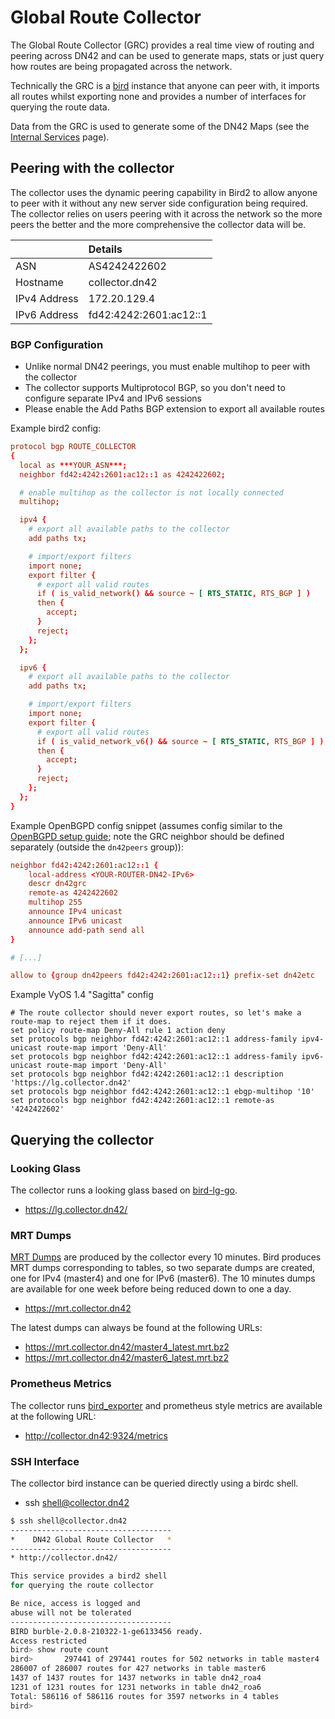 # Global Route Collector

The Global Route Collector (GRC) provides a real time view of routing and peering across DN42 and can be used to generate maps, stats or just query how routes are being propagated across the network. 

Technically the GRC is a [bird](https://bird.network.cz/) instance that anyone can peer with, it imports all routes whilst exporting none and provides a number of interfaces for querying the route data.

Data from the GRC is used to generate some of the DN42 Maps (see the [Internal Services](/internal/Internal-Services) page).

## Peering with the collector

The collector uses the dynamic peering capability in Bird2 to allow anyone to peer with it without any new server side configuration being required. The collector relies on users peering with it across the network so the more peers the better and the more comprehensive the collector data will be.

||Details|
|:--|:--|
| ASN | AS4242422602 |
| Hostname | collector.dn42 |
| IPv4 Address | 172.20.129.4 |
| IPv6 Address | fd42:4242:2601:ac12::1 |

### BGP Configuration

 - Unlike normal DN42 peerings, you must enable multihop to peer with the collector
 - The collector supports Multiprotocol BGP, so you don't need to configure separate IPv4 and IPv6 sessions
 - Please enable the Add Paths BGP extension to export all available routes

Example bird2 config:

```conf
protocol bgp ROUTE_COLLECTOR
{
  local as ***YOUR_ASN***;
  neighbor fd42:4242:2601:ac12::1 as 4242422602;

  # enable multihop as the collector is not locally connected
  multihop;

  ipv4 {
    # export all available paths to the collector    
    add paths tx;

    # import/export filters
    import none;
    export filter {
      # export all valid routes
      if ( is_valid_network() && source ~ [ RTS_STATIC, RTS_BGP ] )
      then {
        accept;
      }
      reject;
    };
  };

  ipv6 {
    # export all available paths to the collector    
    add paths tx;

    # import/export filters
    import none;
    export filter {
      # export all valid routes
      if ( is_valid_network_v6() && source ~ [ RTS_STATIC, RTS_BGP ] )
      then {
        accept;
      }
      reject;
    };
  };
}
```

Example OpenBGPD config snippet (assumes config similar to
the [OpenBGPD setup guide](/howto/OpenBGPD); note the GRC
neighbor should be defined separately (outside the
`dn42peers` group)):

```conf
neighbor fd42:4242:2601:ac12::1 {
	local-address <YOUR-ROUTER-DN42-IPv6>
	descr dn42grc
	remote-as 4242422602
	multihop 255
	announce IPv4 unicast
	announce IPv6 unicast
	announce add-path send all
}

# [...]

allow to {group dn42peers fd42:4242:2601:ac12::1} prefix-set dn42etc
```

Example VyOS 1.4 "Sagitta" config
```
# The route collector should never export routes, so let's make a route-map to reject them if it does.
set policy route-map Deny-All rule 1 action deny
set protocols bgp neighbor fd42:4242:2601:ac12::1 address-family ipv4-unicast route-map import 'Deny-All'
set protocols bgp neighbor fd42:4242:2601:ac12::1 address-family ipv6-unicast route-map import 'Deny-All'
set protocols bgp neighbor fd42:4242:2601:ac12::1 description 'https://lg.collector.dn42'
set protocols bgp neighbor fd42:4242:2601:ac12::1 ebgp-multihop '10'
set protocols bgp neighbor fd42:4242:2601:ac12::1 remote-as '4242422602'

```


## Querying the collector

### Looking Glass

The collector runs a looking glass based on [bird-lg-go](https://github.com/xddxdd/bird-lg-go). 

 - <https://lg.collector.dn42/>

### MRT Dumps

[MRT Dumps](https://tools.ietf.org/html/rfc6396) are produced by the collector every 10 minutes. Bird produces MRT dumps corresponding to tables, so two separate dumps are created, one for IPv4 (master4) and one for IPv6 (master6). The 10 minutes dumps are available for one week before being reduced down to one a day. 

 - <https://mrt.collector.dn42>

The latest dumps can always be found at the following URLs:

 - <https://mrt.collector.dn42/master4_latest.mrt.bz2>
 - <https://mrt.collector.dn42/master6_latest.mrt.bz2>

### Prometheus Metrics

The collector runs [bird_exporter](https://github.com/czerwonk/bird_exporter) and prometheus style metrics are available at the following URL:

 - <http://collector.dn42:9324/metrics>

### SSH Interface

The collector bird instance can be queried directly using a birdc shell.

 - ssh shell@collector.dn42

```sh
$ ssh shell@collector.dn42
------------------------------------
*    DN42 Global Route Collector   *
------------------------------------
* http://collector.dn42/

This service provides a bird2 shell
for querying the route collector

Be nice, access is logged and
abuse will not be tolerated
------------------------------------
BIRD burble-2.0.8-210322-1-ge6133456 ready.
Access restricted
bird> show route count
bird>       297441 of 297441 routes for 502 networks in table master4
286007 of 286007 routes for 427 networks in table master6
1437 of 1437 routes for 1437 networks in table dn42_roa4
1231 of 1231 routes for 1231 networks in table dn42_roa6
Total: 586116 of 586116 routes for 3597 networks in 4 tables
bird> 

```

